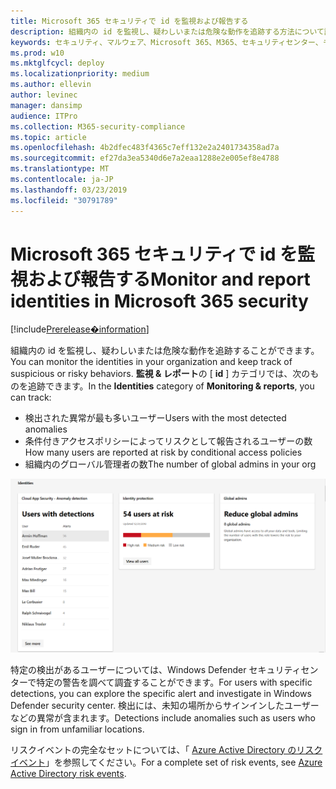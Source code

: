 ```yaml
---
title: Microsoft 365 セキュリティで id を監視および報告する
description: 組織内の id を監視し、疑わしいまたは危険な動作を追跡する方法について説明します。
keywords: セキュリティ、マルウェア、Microsoft 365、M365、セキュリティセンター、モニター、レポート、id
ms.prod: w10
ms.mktglfcycl: deploy
ms.localizationpriority: medium
ms.author: ellevin
author: levinec
manager: dansimp
audience: ITPro
ms.collection: M365-security-compliance
ms.topic: article
ms.openlocfilehash: 4b2dfec483f4365c7eff132e2a2401734358ad7a
ms.sourcegitcommit: ef27da3ea5340d6e7a2eaa1288e2e005ef8e4788
ms.translationtype: MT
ms.contentlocale: ja-JP
ms.lasthandoff: 03/23/2019
ms.locfileid: "30791789"
---
```

# <a name="monitor-and-report-identities-in-microsoft-365-security"></a><span data-ttu-id="277ff-104">Microsoft 365 セキュリティで id を監視および報告する</span><span class="sxs-lookup"><span data-stu-id="277ff-104">Monitor and report identities in Microsoft 365 security</span></span>

[!include[Prerelease�information](prerelease.md)]

<span data-ttu-id="277ff-105">組織内の id を監視し、疑わしいまたは危険な動作を追跡することができます。</span><span class="sxs-lookup"><span data-stu-id="277ff-105">You can monitor the identities in your organization and keep track of suspicious or risky behaviors.</span></span> <span data-ttu-id="277ff-106">**監視 & レポート**の [ **id** ] カテゴリでは、次のものを追跡できます。</span><span class="sxs-lookup"><span data-stu-id="277ff-106">In the **Identities** category of **Monitoring & reports**, you can track:</span></span>

* <span data-ttu-id="277ff-107">検出された異常が最も多いユーザー</span><span class="sxs-lookup"><span data-stu-id="277ff-107">Users with the most detected anomalies</span></span>
* <span data-ttu-id="277ff-108">条件付きアクセスポリシーによってリスクとして報告されるユーザーの数</span><span class="sxs-lookup"><span data-stu-id="277ff-108">How many users are reported at risk by conditional access policies</span></span>
* <span data-ttu-id="277ff-109">組織内のグローバル管理者の数</span><span class="sxs-lookup"><span data-stu-id="277ff-109">The number of global admins in your org</span></span>

![監視 & レポートページの id カテゴリ](./media/security-docs/identities.png)

<span data-ttu-id="277ff-111">特定の検出があるユーザーについては、Windows Defender セキュリティセンターで特定の警告を調べて調査することができます。</span><span class="sxs-lookup"><span data-stu-id="277ff-111">For users with specific detections, you can explore the specific alert and investigate in Windows Defender security center.</span></span> <span data-ttu-id="277ff-112">検出には、未知の場所からサインインしたユーザーなどの異常が含まれます。</span><span class="sxs-lookup"><span data-stu-id="277ff-112">Detections include anomalies such as users who sign in from unfamiliar locations.</span></span>

<span data-ttu-id="277ff-113">リスクイベントの完全なセットについては、「 [Azure Active Directory のリスクイベント](https://docs.microsoft.com/azure/active-directory/reports-monitoring/concept-risk-events)」を参照してください。</span><span class="sxs-lookup"><span data-stu-id="277ff-113">For a complete set of risk events, see [Azure Active Directory risk events](https://docs.microsoft.com/azure/active-directory/reports-monitoring/concept-risk-events).</span></span>
